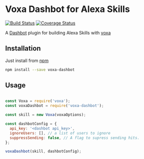 Voxa Dashbot for Alexa Skills
=============================

[![Build Status](https://travis-ci.org/mediarain/voxa-dashbot.svg?branch=master)](https://travis-ci.org/mediarain/voxa-dashbot)
[![Coverage Status](https://coveralls.io/repos/github/mediarain/voxa-dashbot/badge.svg?branch=master)](https://coveralls.io/github/mediarain/voxa-dashbot?branch=master)

A [Dashbot](https://www.npmjs.com/package/dashbot) plugin for building Alexa Skills with [voxa](https://mediarain.github.io/voxa/)

Installation
-------------

Just install from [npm](https://www.npmjs.com/package/voxa-dashbot)

```bash
npm install --save voxa-dashbot
```

Usage
------

```javascript

const Voxa = require('voxa');
const voxaDashbot = require('voxa-dashbot');

const skill = new Voxa(voxaOptions);

const dashbotConfig = {
  api_key: '<dashbot api_key>',
  ignoreUsers: [], // a list of users to ignore
  suppressSending: false, // A flag to supress sending hits. 
};

voxaDashbot(skill, dashbotConfig);
```
